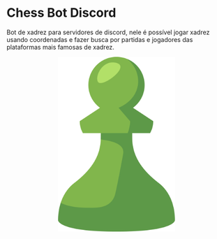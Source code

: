 # Chess Bot Discord

Bot de xadrez para servidores de discord, nele é possível jogar xadrez usando coordenadas e fazer busca por partidas e jogadores das plataformas mais famosas de xadrez.
<div align="center" styles='padding:50px'>
    <img src='image.png' height='400'/>
</div>